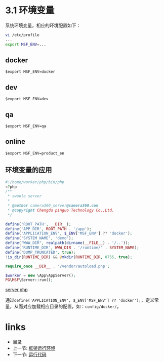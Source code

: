 # 3.1 环境变量

系统环境变量，相应的环境配置如下：

```bash
vi /etc/profile
...
export MSF_ENV=...
```

## docker

```
$export MSF_ENV=docker
```

## dev

```
$export MSF_ENV=dev
```

## qa

```
$export MSF_ENV=qa
```

## online

```
$export MSF_ENV=product_en
```

## 环境变量的应用

```php
#!/home/worker/php/bin/php
<?php
/**
 * swoole server
 *
 * @author camera360_server@camera360.com
 * @copyright Chengdu pinguo Technology Co.,Ltd.
 */

define('ROOT_PATH', __DIR__);
define('APP_DIR', ROOT_PATH . '/app');
define('APPLICATION_ENV', $_ENV['MSF_ENV'] ?? 'docker');
define('SYSTEM_NAME', 'demo');
define("WWW_DIR", realpath(dirname(__FILE__) . '/..'));
define('RUNTIME_DIR', WWW_DIR . '/runtime/' . SYSTEM_NAME);
define('DUMP_TRUNCATED', true);
!is_dir(RUNTIME_DIR) && @mkdir(RUNTIME_DIR, 0755, true);

require_once __DIR__ . '/vendor/autoload.php';

$worker = new \App\AppServer();
PG\MSF\Server::run();
```

[server.php](https://github.com/pinguo/php-msf/blob/demo/server.php)

通过`define('APPLICATION_ENV', $_ENV['MSF_ENV'] ?? 'docker');`，定义常量，从而对应加载相应目录的配置，如：`config/docker/`。

# links
  * [目录](<preface-目录.md>)
  * 上一节: [框架运行环境](<03.0-框架运行环境.md>)
  * 下一节: [运行代码](<03.2-运行代码.md>)
